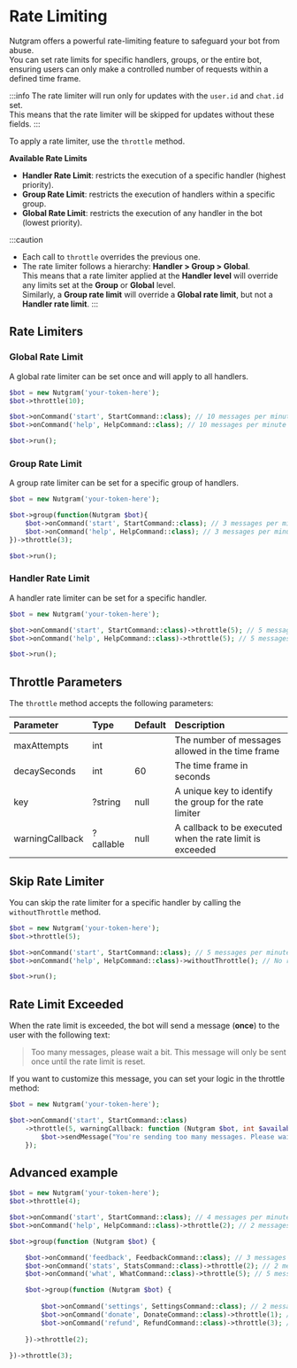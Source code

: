 # Rate Limiting

Nutgram offers a powerful rate-limiting feature to safeguard your bot from abuse.<br/>
You can set rate limits for specific handlers, groups, or the entire bot, 
ensuring users can only make a controlled number of requests within a defined time frame.

:::info
The rate limiter will run only for updates with the `user.id` and `chat.id` set.<br/>
This means that the rate limiter will be skipped for updates without these fields.
:::

To apply a rate limiter, use the `throttle` method.

**Available Rate Limits**
- **Handler Rate Limit**: restricts the execution of a specific handler (highest priority).
- **Group Rate Limit**: restricts the execution of handlers within a specific group.
- **Global Rate Limit**: restricts the execution of any handler in the bot (lowest priority).

:::caution
- Each call to `throttle` overrides the previous one.
- The rate limiter follows a hierarchy: **Handler > Group > Global**.<br/>
  This means that a rate limiter applied at the **Handler level** will override any limits set at the **Group** or **Global** level.<br/>
  Similarly, a **Group rate limit** will override a **Global rate limit**, but not a **Handler rate limit**.
:::

## Rate Limiters

### Global Rate Limit

A global rate limiter can be set once and will apply to all handlers.

```php
$bot = new Nutgram('your-token-here');
$bot->throttle(10); 

$bot->onCommand('start', StartCommand::class); // 10 messages per minute
$bot->onCommand('help', HelpCommand::class); // 10 messages per minute

$bot->run();
```

### Group Rate Limit

A group rate limiter can be set for a specific group of handlers.

```php
$bot = new Nutgram('your-token-here');

$bot->group(function(Nutgram $bot){
    $bot->onCommand('start', StartCommand::class); // 3 messages per minute
    $bot->onCommand('help', HelpCommand::class); // 3 messages per minute
})->throttle(3);

$bot->run();
```


### Handler Rate Limit

A handler rate limiter can be set for a specific handler.

```php
$bot = new Nutgram('your-token-here');

$bot->onCommand('start', StartCommand::class)->throttle(5); // 5 messages per minute
$bot->onCommand('help', HelpCommand::class)->throttle(5); // 5 messages per minute

$bot->run();
```

## Throttle Parameters

The `throttle` method accepts the following parameters:

| Parameter       | Type      | Default | Description                                               |
|:----------------|:----------|:--------|:----------------------------------------------------------|
| maxAttempts     | int       |         | The number of messages allowed in the time frame          |
| decaySeconds    | int       | 60      | The time frame in seconds                                 |
| key             | ?string   | null    | A unique key to identify the group for the rate limiter   |
| warningCallback | ?callable | null    | A callback to be executed when the rate limit is exceeded |

## Skip Rate Limiter

You can skip the rate limiter for a specific handler by calling the `withoutThrottle` method.

```php
$bot = new Nutgram('your-token-here');
$bot->throttle(5);

$bot->onCommand('start', StartCommand::class); // 5 messages per minute
$bot->onCommand('help', HelpCommand::class)->withoutThrottle(); // No rate limiter

$bot->run();
```

## Rate Limit Exceeded

When the rate limit is exceeded, the bot will send a message (**once**) to the user with the following text:

> Too many messages, please wait a bit. This message will only be sent once until the rate limit is reset.

If you want to customize this message, you can set your logic in the throttle method:

```php
$bot = new Nutgram('your-token-here');

$bot->onCommand('start', StartCommand::class)
    ->throttle(5, warningCallback: function (Nutgram $bot, int $availableIn) {
        $bot->sendMessage("You're sending too many messages. Please wait $availableIn seconds.");
    });
```

## Advanced example

```php
$bot = new Nutgram('your-token-here');
$bot->throttle(4);

$bot->onCommand('start', StartCommand::class); // 4 messages per minute
$bot->onCommand('help', HelpCommand::class)->throttle(2); // 2 messages per minute

$bot->group(function (Nutgram $bot) {

    $bot->onCommand('feedback', FeedbackCommand::class); // 3 messages per minute
    $bot->onCommand('stats', StatsCommand::class)->throttle(2); // 2 messages per minute
    $bot->onCommand('what', WhatCommand::class)->throttle(5); // 5 messages per minute

    $bot->group(function (Nutgram $bot) {
    
        $bot->onCommand('settings', SettingsCommand::class); // 2 messages per minute
        $bot->onCommand('donate', DonateCommand::class)->throttle(1); // 1 message per minute
        $bot->onCommand('refund', RefundCommand::class)->throttle(3); // 3 messages per minute
        
    })->throttle(2);
    
})->throttle(3);

```